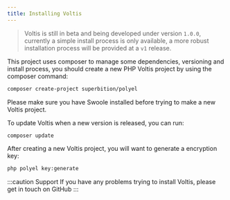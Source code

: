 ```yaml
---
title: Installing Voltis
---
```


> Voltis is still in beta and being developed under version `1.0.0`, currently a simple install process is only available, a more robust installation process will be provided at a `v1` release.

This project uses composer to manage some dependencies, versioning and install process, you should create a new PHP Voltis project by using the composer command:

```bash
composer create-project superbition/polyel
```

Please make sure you have Swoole installed before trying to make a new Voltis project.

To update Voltis when a new version is released, you can run:

```bash
composer update
```

After creating a new Voltis project, you will want to generate a encryption key:

```bash
php polyel key:generate
```
:::caution Support
If you have any problems trying to install Voltis, please get in touch on GitHub
:::